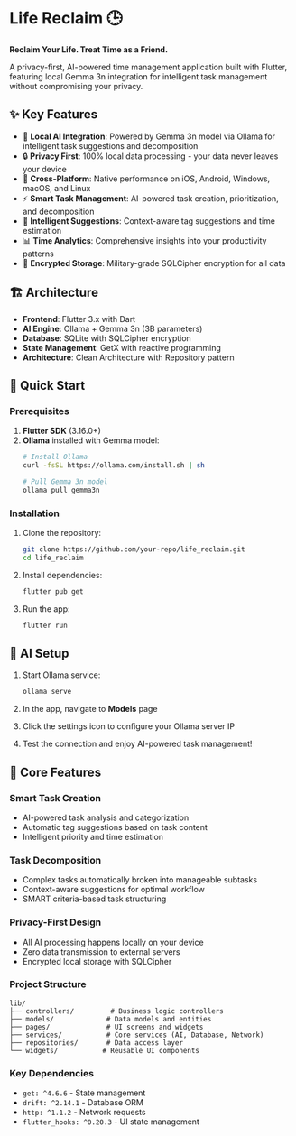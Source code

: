 # Life Reclaim 🕒

**Reclaim Your Life. Treat Time as a Friend.**

A privacy-first, AI-powered time management application built with Flutter, featuring local Gemma 3n integration for intelligent task management without compromising your privacy.

## ✨ Key Features

- 🤖 **Local AI Integration**: Powered by Gemma 3n model via Ollama for intelligent task suggestions and decomposition
- 🔒 **Privacy First**: 100% local data processing - your data never leaves your device
- 📱 **Cross-Platform**: Native performance on iOS, Android, Windows, macOS, and Linux
- ⚡ **Smart Task Management**: AI-powered task creation, prioritization, and decomposition
- 🎯 **Intelligent Suggestions**: Context-aware tag suggestions and time estimation
- 📊 **Time Analytics**: Comprehensive insights into your productivity patterns
- 🔐 **Encrypted Storage**: Military-grade SQLCipher encryption for all data

## 🏗️ Architecture

- **Frontend**: Flutter 3.x with Dart
- **AI Engine**: Ollama + Gemma 3n (3B parameters)
- **Database**: SQLite with SQLCipher encryption
- **State Management**: GetX with reactive programming
- **Architecture**: Clean Architecture with Repository pattern

## 🚀 Quick Start

### Prerequisites

1. **Flutter SDK** (3.16.0+)
2. **Ollama** installed with Gemma model:
   ```bash
   # Install Ollama
   curl -fsSL https://ollama.com/install.sh | sh
   
   # Pull Gemma 3n model
   ollama pull gemma3n
   ```

### Installation

1. Clone the repository:
   ```bash
   git clone https://github.com/your-repo/life_reclaim.git
   cd life_reclaim
   ```

2. Install dependencies:
   ```bash
   flutter pub get
   ```

3. Run the app:
   ```bash
   flutter run
   ```

## 🤖 AI Setup

1. Start Ollama service:
   ```bash
   ollama serve
   ```

2. In the app, navigate to **Models** page
3. Click the settings icon to configure your Ollama server IP
4. Test the connection and enjoy AI-powered task management!

## 🎯 Core Features

### Smart Task Creation
- AI-powered task analysis and categorization
- Automatic tag suggestions based on task content
- Intelligent priority and time estimation

### Task Decomposition
- Complex tasks automatically broken into manageable subtasks
- Context-aware suggestions for optimal workflow
- SMART criteria-based task structuring

### Privacy-First Design
- All AI processing happens locally on your device
- Zero data transmission to external servers
- Encrypted local storage with SQLCipher

### Project Structure
```
lib/
├── controllers/         # Business logic controllers
├── models/             # Data models and entities
├── pages/              # UI screens and widgets
├── services/           # Core services (AI, Database, Network)
├── repositories/       # Data access layer
└── widgets/           # Reusable UI components
```

### Key Dependencies
- `get: ^4.6.6` - State management
- `drift: ^2.14.1` - Database ORM
- `http: ^1.1.2` - Network requests
- `flutter_hooks: ^0.20.3` - UI state management